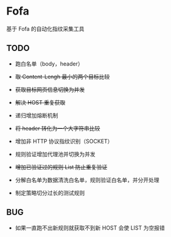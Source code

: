 # Fofa

基于 Fofa 的自动化指纹采集工具

## TODO 

+ 跑白名单（body，header）

+ ~~取 Content-Lengh 最小的两个目标比较~~

+ ~~获取目标网页信息切换为并发~~

+ ~~解决 HOST 重复获取~~

+ 递归增加熔断机制

+ ~~将 header 转化为一个大字符串比较~~

+ 增加非 HTTP 协议指纹识别（SOCKET）

+ 规则验证增加代理池并切换为并发

+ ~~增加已验证过的规则 List 防止重复验证~~

+ 分解白名单为数据清洗白名单，规则验证白名单，并分开处理

+ 制定策略切分过长的测试规则
   

## BUG

+ 如果一直跑不出新规则就获取不到新 HOST 会使 LIST 为空报错